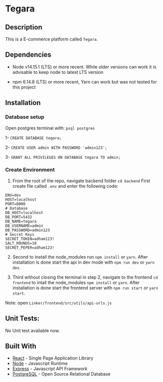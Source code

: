 # Tegara
## Description

This is a E-commerce platform called `Tegara`.

## Dependencies

- Node v14.15.1 (LTS) or more recent. While older versions can work it is advisable to keep node to latest LTS version

- npm 6.14.8 (LTS) or more recent, Yarn can work but was not tested for this project

## Installation

### Database setup

Open postgres terminal with: `psql postgres`

1- `CREATE DATABASE tegara;`

2- `CREATE USER admin WITH PASSWORD 'admin123';`

3- `GRANT ALL PRIVILEGES ON DATABASE tegara TO admin;`

### Create Environment

1. From the root of the repo, navigate backend folder `cd backend` First create file called `.env` and enter the following code:

```
ENV=dev
HOST=localhost
PORT=8000
# Database
DB_HOST=localhost
DB_PORT=5432
DB_NAME=tegara
DB_USERNAME=admin
DB_PASSWORD=admin123
# Secret Keys
SECRET_TOKEN=adham123!
SALT_ROUNDS=10
SECRET_PEPER=adham123!
```

2. Second to install the node_modules run `npm install` or `yarn`. After installation is done start the api in dev mode with `npm run dev` or `yarn dev`.

3. Third without closing the terminal in step 2, navigate to the frontend `cd frontend` to intall the node_modules `npm install` or `yarn`. After installation is done start the frontend server with `npm run start` or `yarn start`.

Note: open `Linker/frontend/src/utils/api-urls.js`

## Unit Tests:

No Unit test available now.

## Built With

- [React](https://reactjs.org/) - Single Page Application Library
- [Node](https://nodejs.org) - Javascript Runtime
- [Express](https://expressjs.com/) - Javascript API Framework
- [PostgreSQL](https://www.postgresql.org/) - Open Source Relational Database
